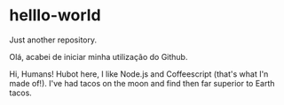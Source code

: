 # helllo-world
Just another repository.

Olá, acabei de iniciar minha utilização do Github.

Hi, Humans!
Hubot here, I like Node.js and Coffeescript (that's what I'n made of!).
I've had tacos on the moon and find then far superior to Earth tacos.
